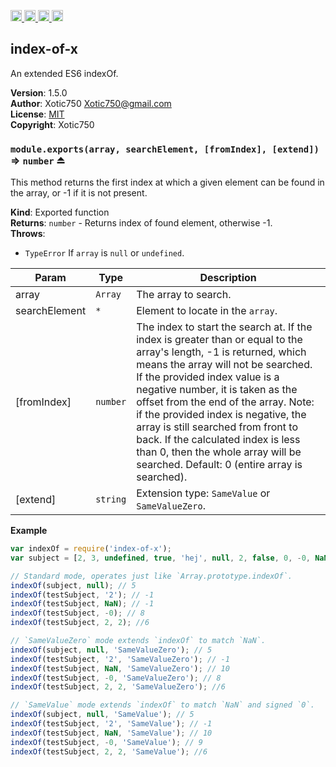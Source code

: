 <a href="https://travis-ci.org/Xotic750/index-of-x"
   title="Travis status">
<img
   src="https://travis-ci.org/Xotic750/index-of-x.svg?branch=master"
   alt="Travis status" height="18"/>
</a>
<a href="https://david-dm.org/Xotic750/index-of-x"
   title="Dependency status">
<img src="https://david-dm.org/Xotic750/index-of-x.svg"
   alt="Dependency status" height="18"/>
</a>
<a href="https://david-dm.org/Xotic750/index-of-x#info=devDependencies"
   title="devDependency status">
<img src="https://david-dm.org/Xotic750/index-of-x/dev-status.svg"
   alt="devDependency status" height="18"/>
</a>
<a href="https://badge.fury.io/js/index-of-x" title="npm version">
<img src="https://badge.fury.io/js/index-of-x.svg"
   alt="npm version" height="18"/>
</a>
<a name="module_index-of-x"></a>

## index-of-x
An extended ES6 indexOf.

**Version**: 1.5.0  
**Author**: Xotic750 <Xotic750@gmail.com>  
**License**: [MIT](&lt;https://opensource.org/licenses/MIT&gt;)  
**Copyright**: Xotic750  
<a name="exp_module_index-of-x--module.exports"></a>

### `module.exports(array, searchElement, [fromIndex], [extend])` ⇒ <code>number</code> ⏏
This method returns the first index at which a given element can be found
in the array, or -1 if it is not present.

**Kind**: Exported function  
**Returns**: <code>number</code> - Returns index of found element, otherwise -1.  
**Throws**:

- <code>TypeError</code> If `array` is `null` or `undefined`.


| Param | Type | Description |
| --- | --- | --- |
| array | <code>Array</code> | The array to search. |
| searchElement | <code>\*</code> | Element to locate in the `array`. |
| [fromIndex] | <code>number</code> | The index to start the search at. If the  index is greater than or equal to the array's length, -1 is returned,  which means the array will not be searched. If the provided index value is  a negative number, it is taken as the offset from the end of the array.  Note: if the provided index is negative, the array is still searched from  front to back. If the calculated index is less than 0, then the whole  array will be searched. Default: 0 (entire array is searched). |
| [extend] | <code>string</code> | Extension type: `SameValue` or `SameValueZero`. |

**Example**  
```js
var indexOf = require('index-of-x');
var subject = [2, 3, undefined, true, 'hej', null, 2, false, 0, -0, NaN];

// Standard mode, operates just like `Array.prototype.indexOf`.
indexOf(subject, null); // 5
indexOf(testSubject, '2'); // -1
indexOf(testSubject, NaN); // -1
indexOf(testSubject, -0); // 8
indexOf(testSubject, 2, 2); //6

// `SameValueZero` mode extends `indexOf` to match `NaN`.
indexOf(subject, null, 'SameValueZero'); // 5
indexOf(testSubject, '2', 'SameValueZero'); // -1
indexOf(testSubject, NaN, 'SameValueZero'); // 10
indexOf(testSubject, -0, 'SameValueZero'); // 8
indexOf(testSubject, 2, 2, 'SameValueZero'); //6

// `SameValue` mode extends `indexOf` to match `NaN` and signed `0`.
indexOf(subject, null, 'SameValue'); // 5
indexOf(testSubject, '2', 'SameValue'); // -1
indexOf(testSubject, NaN, 'SameValue'); // 10
indexOf(testSubject, -0, 'SameValue'); // 9
indexOf(testSubject, 2, 2, 'SameValue'); //6
```
